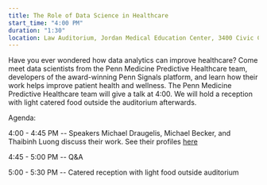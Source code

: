 ```yaml
---
title: The Role of Data Science in Healthcare
start_time: "4:00 PM"
duration: "1:30"
location: Law Auditorium, Jordan Medical Education Center, 3400 Civic Center Blvd
---
```

Have you ever wondered how data analytics can improve healthcare? Come meet data scientists from the Penn Medicine Predictive Healthcare team, developers of the award-winning Penn Signals platform, and learn how their work helps improve patient health and wellness. The Penn Medicine Predictive Healthcare team will give a talk at 4:00. We will hold a reception with light catered food outside the auditorium afterwards.

Agenda:

4:00 - 4:45 PM -- Speakers Michael Draugelis, Michael Becker, and Thaibinh Luong discuss their work. See their profiles [here](http://www.med.upenn.edu/predictivehealthcare/personnel.html)

4:45 - 5:00 PM -- Q&A

5:00 - 5:30 PM -- Catered reception with light food outside auditorium
